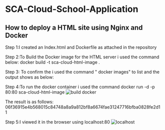 # SCA-Cloud-School-Application
How to deploy a HTML site using Nginx and Docker
-------------------------------------------
Step 1:I created an Index.html and Dockerfile as attached in the repository

Step 2:To Build the Docker image for the HTML server i used the command below: docker build -t sca-cloud-html-image .

Step 3: To confirm the i used the command " docker images" to list and the output shows as below:

Step 4:To run the docker container i used the command docker run -d -p 80:80 sca-cloud-html-image
![build docker](https://user-images.githubusercontent.com/57386428/104592866-2d854780-566f-11eb-8387-0410b48d8c0b.JPG)

The result is as follows: 06f36915e4b568015c84748a8a9a812bf8a6674fae31247716bfba0828fe2d11

Step 5:I viewed it in the browser using localhost:80
![localhost](https://user-images.githubusercontent.com/57386428/104592875-31b16500-566f-11eb-9283-22b386d7c598.JPG)
